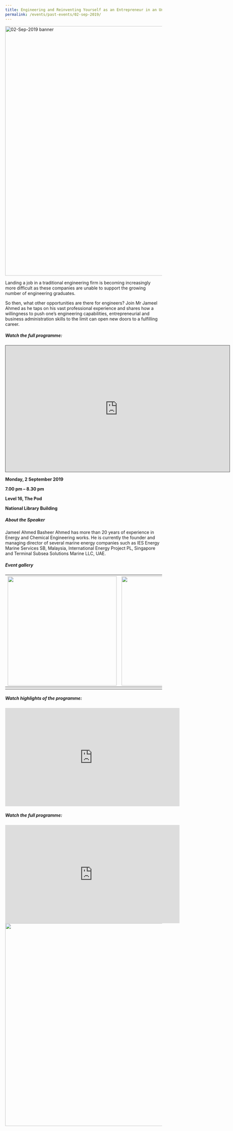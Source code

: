 ```yaml
---
title: Engineering and Reinventing Yourself as an Entrepreneur in an Uncertain World
permalink: /events/past-events/02-sep-2019/
---
```


<img src="\images\past-events\02-Sep-2019\banner.jpg" alt="02-Sep-2019 banner" style="width:800px;" />

Landing a job in a traditional engineering firm is becoming increasingly more difficult as these companies are unable to support the growing number of engineering graduates.

So then, what other opportunities are there for engineers? Join Mr Jameel Ahmed as he taps on his vast professional experience and shares how a willingness to push one’s engineering capabilities, entrepreneurial and business administration skills to the limit can open new doors to a fulfilling career.

##### **Watch the full programme:**
<iframe src="https://nlb.ap.panopto.com/Panopto/Pages/Embed.aspx?id=7255be3c-fd16-427b-ae20-ae16001e8da7&autoplay=false&offerviewer=true&showtitle=true&showbrand=false&captions=false&interactivity=all" height="405" width="720" style="border: 1px solid #464646;" allowfullscreen allow="autoplay"></iframe>

**Monday, 2 September 2019**

**7.00 pm – 8.30 pm**

**Level 16, The Pod**

**National Library Building**


##### **About the Speaker**

Jameel Ahmed Basheer Ahmed has more than 20 years of experience in Energy and Chemical Engineering works. He is currently the founder and managing director of several marine energy companies such as IES Energy Marine Services SB, Malaysia, International Energy Project PL, Singapore and Terminal Subsea Solutions Marine LLC, UAE.



##### **Event gallery**

| <a href="\images\past-events\02-Sep-2019\image-1.jpg"><img src="\images\past-events\02-Sep-2019\image-1.jpg" style="width:350px;" /></a> | <a href="\images\past-events\02-Sep-2019\image-2.jpg"><img src="\images\past-events\02-Sep-2019\image-2.jpg" style="width:350px;" /></a> |
| ------------------------------------------------------------ | ------------------------------------------------------------ |
|                                                              |                                                              |

#####  **Watch highlights of the programme:** 

<div class="bp-youtube">
<iframe width="560" height="315" src="https://www.youtube.com/embed/xPqpdzwxmWA" frameborder="0" allow="accelerometer; autoplay; encrypted-media; gyroscope; picture-in-picture" allowfullscreen></iframe>
</div>

##### **Watch the full programme:**

<div class="bp-youtube">
<iframe width="560" height="315" src="https://www.youtube.com/embed/BiYT5TyEqK4" frameborder="0" allow="accelerometer; autoplay; encrypted-media; gyroscope; picture-in-picture" allowfullscreen></iframe>
</div>

<img src="\images\past-events\02-Sep-2019\edm.jpg" style="width:650px;" />

